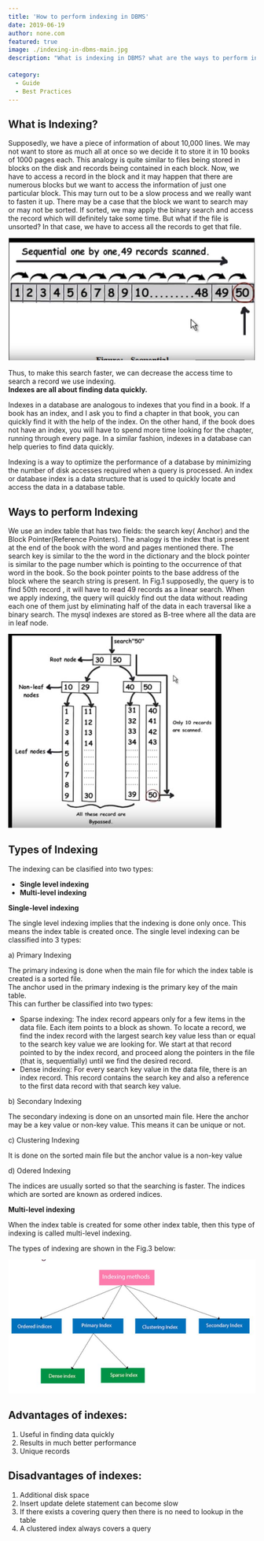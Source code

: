 ```yaml
---
title: 'How to perform indexing in DBMS'
date: 2019-06-19
author: none.com
featured: true
image: ./indexing-in-dbms-main.jpg
description: "What is indexing in DBMS? what are the ways to perform indexing?"

category:
  - Guide
  - Best Practices
---
```



What is Indexing? 
-----------------

Supposedly, we have a piece of information of about 10,000 lines. We may
not want to store as much all at once so we decide it to store it in 10
books of 1000 pages each. This analogy is quite similar to files being
stored in blocks on the disk and records being contained in each block.
Now, we have to access a record in the block and it may happen that
there are numerous blocks but we want to access the information of just
one particular block. This may turn out to be a slow process and we
really want to fasten it up. There may be a case that the block we want
to search may or may not be sorted. If sorted, we may apply the binary
search and access the record which will definitely take some time. But
what if the file is unsorted? In that case, we have to access all the
records to get that file.

![indexing-in-dbms](./indexing-in-dbms-1.jpg "indexing-in-dbms")


Thus, to make this search faster, we can decrease the access time to
search a record we use indexing.\
 **Indexes are all about finding data quickly.**

Indexes in a database are analogous to indexes that you find in a book.
If a book has an index, and I ask you to find a chapter in that book,
you can quickly find it with the help of the index. On the other hand,
if the book does not have an index, you will have to spend more time
looking for the chapter, running through every page. In a similar
fashion, indexes in a database can help queries to find data quickly.

Indexing is a way to optimize the performance of a database by
minimizing the number of disk accesses required when a query is
processed. An index or database index is a data structure that is used
to quickly locate and access the data in a database table.

Ways to perform Indexing 
------------------------

We use an index table that has two fields: the search key( Anchor) and
the Block Pointer(Reference Pointers). The analogy is the index that is
present at the end of the book with the word and pages mentioned there.
The search key is similar to the the word in the dictionary and the
block pointer is similar to the page number which is pointing to the
occurrence of that word in the book. So the book pointer points to the
base address of the block where the search string is present. In Fig.1
supposedly, the query is to find 50th record , it will have to read 49
records as a linear search. When we apply indexing, the query will
quickly find out the data without reading each one of them just by
eliminating half of the data in each traversal like a binary search. The
mysql indexes are stored as B-tree where all the data are in leaf node.

![indexing-in-dbms](./indexing-in-dbms-2.jpg "indexing-in-dbms")


Types of Indexing 
-----------------

The indexing can be clasified into two types:

-   **Single level indexing**
-   **Multi-level indexing**

**Single-level indexing**

The single level indexing implies that the indexing is done only once.
This means the index table is created once. The single level indexing
can be classified into 3 types:

​a) Primary Indexing

The primary indexing is done when the main file for which the index
table is created is a sorted file.\
 The anchor used in the primary indexing is the primary key of the main
table.\
 This can further be classified into two types:

-   Sparse indexing: The index record appears only for a few items in
    the data file. Each item points to a block as shown. To locate a
    record, we find the index record with the largest search key value
    less than or equal to the search key value we are looking for. We
    start at that record pointed to by the index record, and proceed
    along the pointers in the file (that is, sequentially) until we find
    the desired record.
-   Dense indexing: For every search key value in the data file, there
    is an index record. This record contains the search key and also a
    reference to the first data record with that search key value.

​b) Secondary Indexing

The secondary indexing is done on an unsorted main file. Here the anchor
may be a key value or non-key value. This means it can be unique or not.

​c) Clustering Indexing

It is done on the sorted main file but the anchor value is a non-key
value

​d) Odered Indexing

The indices are usually sorted so that the searching is faster. The
indices which are sorted are known as ordered indices.

**Multi-level indexing**

When the index table is created for some other index table, then this
type of indexing is called multi-level indexing. 

 The types of indexing are shown in the Fig.3 below:

![indexing-in-dbms](./indexing-in-dbms-3.jpg "indexing-in-dbms")

**Advantages of indexes:** 
----------------------

1.  Useful in finding data quickly
2.  Results in much better performance
3.  Unique records

**Disadvantages of indexes:** 
-------------------------

1.  Additional disk space
2.  Insert update delete statement can become slow
3.  If there exists a covering query then there is no need to lookup in
    the table
4.  A clustered index always covers a query

